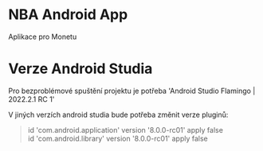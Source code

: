 # NBA Android App
 Aplikace pro Monetu

# Verze Android Studia
 Pro bezproblémové spuštění projektu je potřeba 'Android Studio Flamingo | 2022.2.1 RC 1'
 
 V jiných verzích android studia bude potřeba změnit verze pluginů:
 
  >  id 'com.android.application' version '8.0.0-rc01' apply false <br>
  id 'com.android.library' version '8.0.0-rc01' apply false
